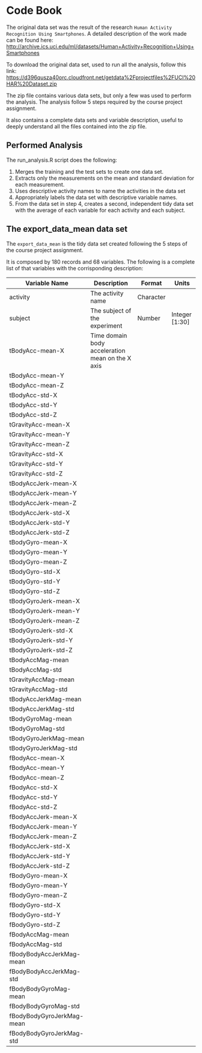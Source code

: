 # Code Book

The original data set was the result of the research `Human Activity Recognition Using Smartphones`. 
A detailed description of the work made can be found here: http://archive.ics.uci.edu/ml/datasets/Human+Activity+Recognition+Using+Smartphones

To download the original data set, used to run all the analysis, follow this link: https://d396qusza40orc.cloudfront.net/getdata%2Fprojectfiles%2FUCI%20HAR%20Dataset.zip

The zip file contains various data sets, but only a few was used to perform the analysis. The analysis follow 5 steps required by the course project assignment.

It also contains a complete data sets and variable description, useful to deeply understand all the files contained into the zip file.

## Performed Analysis

The run_analysis.R script does the following:
 1. Merges the training and the test sets to create one data set.
 2. Extracts only the measurements on the mean and standard deviation for each measurement. 
 3. Uses descriptive activity names to name the activities in the data set
 4. Appropriately labels the data set with descriptive variable names. 
 5. From the data set in step 4, creates a second, independent tidy data set with the average of each variable for each activity and each subject.

## The export_data_mean data set

The `export_data_mean` is the tidy data set created following the 5 steps of the course project assignment.

It is composed by 180 records and 68 variables. The following is a complete list of that variables with the corrisponding description:


| Variable Name				 | Description				    						| Format	           | Units		          |
|----------------------------|------------------------------------------------------|----------------------|----------------------|
|activity					 |The activity name		    							|Character             |					  |
|subject					 |The subject of the experiment							|Number                |Integer [1:30]		  |
|tBodyAcc-mean-X             |Time domain body acceleration mean on the X axis		|					   |					  |
|tBodyAcc-mean-Y             |														|					   |					  |
|tBodyAcc-mean-Z             |														|					   |					  |
|tBodyAcc-std-X              |														|					   |					  |
|tBodyAcc-std-Y              |														|					   |					  |
|tBodyAcc-std-Z              |														|					   |					  |
|tGravityAcc-mean-X          |														|					   |					  |
|tGravityAcc-mean-Y          |														|					   |					  |
|tGravityAcc-mean-Z          |														|					   |					  |
|tGravityAcc-std-X           |														|					   |					  |
|tGravityAcc-std-Y           |														|					   |					  |
|tGravityAcc-std-Z           |														|					   |					  |
|tBodyAccJerk-mean-X         |														|					   |					  |
|tBodyAccJerk-mean-Y         |														|					   |					  |
|tBodyAccJerk-mean-Z         |														|					   |					  |
|tBodyAccJerk-std-X          |														|					   |					  |
|tBodyAccJerk-std-Y          |														|					   |					  |
|tBodyAccJerk-std-Z          |														|					   |					  |
|tBodyGyro-mean-X            |														|					   |					  |
|tBodyGyro-mean-Y            |														|					   |					  |
|tBodyGyro-mean-Z            |														|					   |					  |
|tBodyGyro-std-X             |														|					   |					  |
|tBodyGyro-std-Y             |														|					   |					  |
|tBodyGyro-std-Z             |														|					   |					  |
|tBodyGyroJerk-mean-X        |														|					   |					  |
|tBodyGyroJerk-mean-Y        |														|					   |					  |
|tBodyGyroJerk-mean-Z        |														|					   |					  |
|tBodyGyroJerk-std-X         |														|					   |					  |
|tBodyGyroJerk-std-Y         |														|					   |					  |
|tBodyGyroJerk-std-Z         |														|					   |					  |
|tBodyAccMag-mean            |														|					   |					  |
|tBodyAccMag-std             |														|					   |					  |
|tGravityAccMag-mean         |														|					   |					  |
|tGravityAccMag-std          |														|					   |					  |
|tBodyAccJerkMag-mean        |														|					   |					  |
|tBodyAccJerkMag-std         |														|					   |					  |
|tBodyGyroMag-mean           |														|					   |					  |
|tBodyGyroMag-std            |														|					   |					  |
|tBodyGyroJerkMag-mean       |														|					   |					  |
|tBodyGyroJerkMag-std        |														|					   |					  |
|fBodyAcc-mean-X             |														|					   |					  |
|fBodyAcc-mean-Y             |														|					   |					  |
|fBodyAcc-mean-Z             |														|					   |					  |
|fBodyAcc-std-X              |														|					   |					  |
|fBodyAcc-std-Y              |														|					   |					  |
|fBodyAcc-std-Z              |														|					   |					  |
|fBodyAccJerk-mean-X         |														|					   |					  |
|fBodyAccJerk-mean-Y         |														|					   |					  |
|fBodyAccJerk-mean-Z         |														|					   |					  |
|fBodyAccJerk-std-X          |														|					   |					  |
|fBodyAccJerk-std-Y          |														|					   |					  |
|fBodyAccJerk-std-Z          |														|					   |					  |
|fBodyGyro-mean-X            |														|					   |					  |
|fBodyGyro-mean-Y            |														|					   |					  |
|fBodyGyro-mean-Z            |														|					   |					  |
|fBodyGyro-std-X             |														|					   |					  |
|fBodyGyro-std-Y             |														|					   |					  |
|fBodyGyro-std-Z             |														|					   |					  |
|fBodyAccMag-mean            |														|					   |					  |
|fBodyAccMag-std             |														|					   |					  |
|fBodyBodyAccJerkMag-mean    |														|					   |					  |
|fBodyBodyAccJerkMag-std     |														|					   |					  |
|fBodyBodyGyroMag-mean       |														|					   |					  |
|fBodyBodyGyroMag-std        |														|					   |					  |
|fBodyBodyGyroJerkMag-mean   |														|					   |					  |
|fBodyBodyGyroJerkMag-std    |														|					   |					  |
